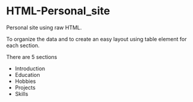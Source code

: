# HTML-Personal_site

Personal site using raw HTML.

To organize the data and to create an easy layout using table element for each section.

There are 5 sections
- Introduction
- Education
- Hobbies
- Projects
- Skills
